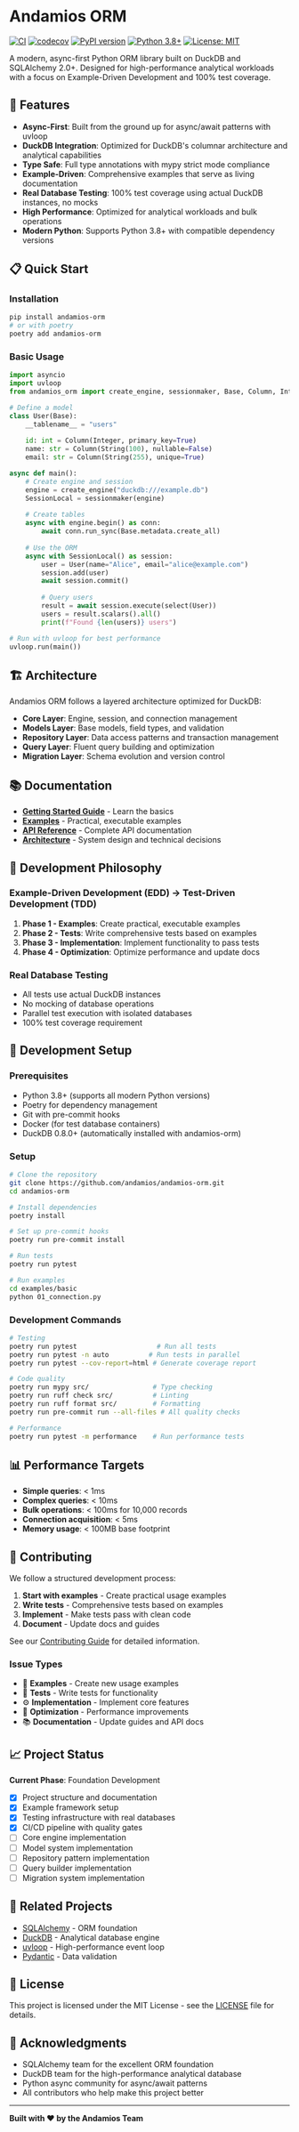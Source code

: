 # Andamios ORM

[![CI](https://github.com/andamios/andamios-orm/workflows/CI/badge.svg)](https://github.com/andamios/andamios-orm/actions)
[![codecov](https://codecov.io/gh/andamios/andamios-orm/branch/main/graph/badge.svg)](https://codecov.io/gh/andamios/andamios-orm)
[![PyPI version](https://badge.fury.io/py/andamios-orm.svg)](https://badge.fury.io/py/andamios-orm)
[![Python 3.8+](https://img.shields.io/badge/python-3.8+-blue.svg)](https://www.python.org/downloads/)
[![License: MIT](https://img.shields.io/badge/License-MIT-yellow.svg)](https://opensource.org/licenses/MIT)

A modern, async-first Python ORM library built on DuckDB and SQLAlchemy 2.0+. Designed for high-performance analytical workloads with a focus on Example-Driven Development and 100% test coverage.

## 🚀 Features

- **Async-First**: Built from the ground up for async/await patterns with uvloop
- **DuckDB Integration**: Optimized for DuckDB's columnar architecture and analytical capabilities
- **Type Safe**: Full type annotations with mypy strict mode compliance
- **Example-Driven**: Comprehensive examples that serve as living documentation
- **Real Database Testing**: 100% test coverage using actual DuckDB instances, no mocks
- **High Performance**: Optimized for analytical workloads and bulk operations
- **Modern Python**: Supports Python 3.8+ with compatible dependency versions

## 📋 Quick Start

### Installation

```bash
pip install andamios-orm
# or with poetry
poetry add andamios-orm
```

### Basic Usage

```python
import asyncio
import uvloop
from andamios_orm import create_engine, sessionmaker, Base, Column, Integer, String

# Define a model
class User(Base):
    __tablename__ = "users"
    
    id: int = Column(Integer, primary_key=True)
    name: str = Column(String(100), nullable=False)
    email: str = Column(String(255), unique=True)

async def main():
    # Create engine and session
    engine = create_engine("duckdb:///example.db")
    SessionLocal = sessionmaker(engine)
    
    # Create tables
    async with engine.begin() as conn:
        await conn.run_sync(Base.metadata.create_all)
    
    # Use the ORM
    async with SessionLocal() as session:
        user = User(name="Alice", email="alice@example.com")
        session.add(user)
        await session.commit()
        
        # Query users
        result = await session.execute(select(User))
        users = result.scalars().all()
        print(f"Found {len(users)} users")

# Run with uvloop for best performance
uvloop.run(main())
```

## 🏗️ Architecture

Andamios ORM follows a layered architecture optimized for DuckDB:

- **Core Layer**: Engine, session, and connection management
- **Models Layer**: Base models, field types, and validation
- **Repository Layer**: Data access patterns and transaction management
- **Query Layer**: Fluent query building and optimization
- **Migration Layer**: Schema evolution and version control

## 📚 Documentation

- **[Getting Started Guide](docs/guides/getting-started.md)** - Learn the basics
- **[Examples](examples/)** - Practical, executable examples
- **[API Reference](docs/api/)** - Complete API documentation
- **[Architecture](ARCHITECTURE.md)** - System design and technical decisions

## 🧪 Development Philosophy

### Example-Driven Development (EDD) → Test-Driven Development (TDD)

1. **Phase 1 - Examples**: Create practical, executable examples
2. **Phase 2 - Tests**: Write comprehensive tests based on examples
3. **Phase 3 - Implementation**: Implement functionality to pass tests
4. **Phase 4 - Optimization**: Optimize performance and update docs

### Real Database Testing

- All tests use actual DuckDB instances
- No mocking of database operations
- Parallel test execution with isolated databases
- 100% test coverage requirement

## 🔧 Development Setup

### Prerequisites

- Python 3.8+ (supports all modern Python versions)
- Poetry for dependency management
- Git with pre-commit hooks
- Docker (for test database containers)
- DuckDB 0.8.0+ (automatically installed with andamios-orm)

### Setup

```bash
# Clone the repository
git clone https://github.com/andamios/andamios-orm.git
cd andamios-orm

# Install dependencies
poetry install

# Set up pre-commit hooks
poetry run pre-commit install

# Run tests
poetry run pytest

# Run examples
cd examples/basic
python 01_connection.py
```

### Development Commands

```bash
# Testing
poetry run pytest                    # Run all tests
poetry run pytest -n auto          # Run tests in parallel
poetry run pytest --cov-report=html # Generate coverage report

# Code quality
poetry run mypy src/                # Type checking
poetry run ruff check src/          # Linting
poetry run ruff format src/         # Formatting
poetry run pre-commit run --all-files # All quality checks

# Performance
poetry run pytest -m performance    # Run performance tests
```

## 📊 Performance Targets

- **Simple queries**: < 1ms
- **Complex queries**: < 10ms
- **Bulk operations**: < 100ms for 10,000 records
- **Connection acquisition**: < 5ms
- **Memory usage**: < 100MB base footprint

## 🤝 Contributing

We follow a structured development process:

1. **Start with examples** - Create practical usage examples
2. **Write tests** - Comprehensive tests based on examples
3. **Implement** - Make tests pass with clean code
4. **Document** - Update docs and guides

See our [Contributing Guide](CONTRIBUTING.md) for detailed information.

### Issue Types

- 🌟 **Examples** - Create new usage examples
- 🧪 **Tests** - Write tests for functionality
- ⚙️ **Implementation** - Implement core features
- 🔧 **Optimization** - Performance improvements
- 📚 **Documentation** - Update guides and API docs

## 📈 Project Status

**Current Phase**: Foundation Development

- [x] Project structure and documentation
- [x] Example framework setup
- [x] Testing infrastructure with real databases
- [x] CI/CD pipeline with quality gates
- [ ] Core engine implementation
- [ ] Model system implementation
- [ ] Repository pattern implementation
- [ ] Query builder implementation
- [ ] Migration system implementation

## 🔗 Related Projects

- [SQLAlchemy](https://sqlalchemy.org/) - ORM foundation
- [DuckDB](https://duckdb.org/) - Analytical database engine
- [uvloop](https://github.com/MagicStack/uvloop) - High-performance event loop
- [Pydantic](https://pydantic.dev/) - Data validation

## 📄 License

This project is licensed under the MIT License - see the [LICENSE](LICENSE) file for details.

## 🙏 Acknowledgments

- SQLAlchemy team for the excellent ORM foundation
- DuckDB team for the high-performance analytical database
- Python async community for async/await patterns
- All contributors who help make this project better

---

**Built with ❤️ by the Andamios Team**